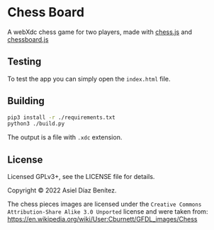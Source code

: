 # Chess Board

A webXdc chess game for two players, made with [chess.js](https://github.com/jhlywa/chess.js) and [chessboard.js](https://chessboardjs.com)

## Testing

To test the app you can simply open the `index.html` file.

## Building

```sh
pip3 install -r ./requirements.txt
python3 ./build.py
```

The output is a file with `.xdc` extension.

## License

Licensed GPLv3+, see the LICENSE file for details.

Copyright © 2022  Asiel Díaz Benítez.

The chess pieces images are licensed under the `Creative Commons Attribution-Share Alike 3.0 Unported` license and were taken from:
https://en.wikipedia.org/wiki/User:Cburnett/GFDL_images/Chess
